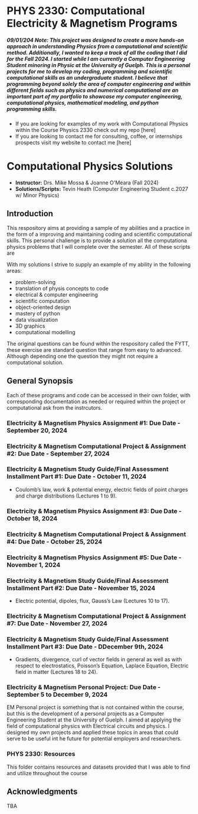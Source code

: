 # PHYS 2330: Computational Electricity & Magnetism Programs 


##### 09/01/204 Note: This project was designed to create a more hands-on approach in understanding Physics from a computational and scientific method. Additionally, I wanted to keep a track of all the coding that I did for the Fall 2024. I  started while I am currently a Computer Engineering Student minoring in Physic at the University of Guelph. This is a personal projects for me to develop my coding, programming and scientific computational skills as an undergraduate student. I believe that programming beyond solely the area of computer engineering and within different fields such as physics and numerical computational are an important part of my portfolio to showcase my computer engineering, computational physics, mathematical modeling, and python programming skills.


- If you are looking for examples of my work with Computational Physics within the Course Physics 2330 check out my repo [here]
- If you are looking to contact me for consulting, coffee, or internships prospects visit my website to contact me [here]


# Computational Physics Solutions
-  **Instructor:** Drs. Mike Mossa & Joanne  O'Meara (Fall 2024)
-  **Solutions/Scripts:** Tevin Heath (Computer Engineering Student c.2027 w/ Minor Physics)


## Introduction

This respository aims at providing a sample of my abilities and a practice in the form of a improving and maintaining coding and scientific computational skills. This personal challenge is to provide a solution all the computationa physics problems that I will complete over the semester. All of these scripts are 

With my solutions I strive to supply an example of my ability in the following areas:

- problem-solving 
- translation of physis concepts to code
- electrical & computer engineering
- scientific computation
- object-oriented design
- mastery of python 
- data visualization
- 3D graphics
- computational modelling

The original questions can be found within the respository called the FYTT, these exercise are standard question that range from easy to advanced. Although depending one the question they might not require a computational solution.

## General Synopsis


Each of these programs and code can be accessed in their own folder, with corresponding documentation as needed or required within the project or computational ask from the instrcutors.



### Electricity & Magnetism Physics Assignment #1: Due Date - September 20, 2024

### Electricity & Magnetism Computational Project & Assignment #2: Due Date - September 27, 2024

### Electricity & Magnetism Study Guide/Final Assessment Installment Part #1: Due Date - October 11, 2024
- Coulomb’s law, work & potential energy, electric fields of point charges and charge
distributions (Lectures 1 to 9).

### Electricity & Magnetism Physics Assignment #3: Due Date - October 18, 2024

### Electricity & Magnetism Computational Project & Assignment #4: Due Date - October 25, 2024

### Electricity & Magnetism Physics Assignment #5: Due Date - November 1, 2024

### Electricity & Magnetism Study Guide/Final Assessment Installment Part #2: Due Date - November 15, 2024
- Electric potential, dipoles, flux, Gauss’s Law (Lectures 10 to 17).

### Electricity & Magnetism Computational Project & Assignment #7: Due Date - November 27, 2024

### Electricity & Magnetism Study Guide/Final Assessment Installment Part #3: Due Date - DDecember 9th, 2024
- Gradients, divergence, curl of vector fields in general as well as with respect to
electrostatics, Poisson’s Equation, Laplace Equation, Electric field in matter (Lectures 18
to 24).

### Electricity & Magnetism Personal Project: Due Date - September 5 to December 9, 2024
EM Personal project is something that is not contained within the course, but this is the development of a personal projects as a Computer Engineering Student at the University of Guelph. I aimed at applying the field of computational physics with Electrical circuits and physics. I designed my own projects and applied these topics in areas that could serve to be useful int he future for potential employers and researchers.


### PHYS 2330: Resources
This folder contains resources and datasets provided that I was able to find and utilize throughout the course

## Acknowledgments

TBA
